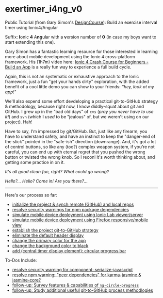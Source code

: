# exertimer_i4ng_v0

Public Tutorial (from Gary Simon's [DesignCourse](https://www.youtube.com/channel/UCVyRiMvfUNMA1UPlDPzG5Ow)): Build an exercise interval timer using Ionic4/Angular

Suffix: **I**onic **4** A**ng**ular with a  **v**ersion number of **0** (in case my boys want to start extending this one).


Gary Simon has a fantastic learning resource for those interested in learning more about mobile development using the Ionic 4 cross-platform framework. His (1h7m) video here: [Ionic 4 Crash Course for Beginners - Build an App](https://www.youtube.com/watch?v=qTdwUpQRptc) is a really fun way to experience a full build cycle.  

Again, this is not an systematic or exhaustive approach to the Ionic framework, just a fun "get your hands dirty" exploration, with the added benefit of a cool little demo you can  show to your friends: _"hey, look at my app!"_

We'll also expend some effort devdeloping a practical git-to-GitHub strategy & methodology, because right now, I know diddly-squat about git and GitHub.  I grew up in the "bad old days" of `cvs` (_pray you never have to use it!_) and `svn` (which I _used_ to be "jealous" of, but we weren't using on our project). Hah!

Have to say, I'm impressed by git/GitHub.  But, just like any firearm, you have to understand safety, and have an instinct to keep  the "danger-end of the stick" pointed in the "safe-ish" direction (downrange).  And, it's got a lot of control buttons, so like any (too?) complex weapon system, if you're not careful, you can end up with eternal regret that you pushed the wrong button or twisted the wrong knob.  So I reconl it's worth thinking about, and getting some practice in on it.

_It's all good clean fun, right?  What could go wrong?_

_Hello?...  Hello?  Come in!  Are you there?..._

---

Here's our process so far:

- [initialize the project & synch remote (GitHub) and local repos](https://github.com/dpcunningham/exertimer_i4ng_v0/issues/1)
- [resolve security warnings for npm package dependencies](https://github.com/dpcunningham/exertimer_i4ng_v0/issues/3)
- [simulate mobile device deployment using Ionic Lab viewer/server](https://github.com/dpcunningham/exertimer_i4ng_v0/issues/4)
- [simulate mobile device deployment using Firefox responsive/mobile view](https://github.com/dpcunningham/exertimer_i4ng_v0/issues/5)
- [establish the project git-to-GitHub strategy](https://github.com/dpcunningham/exertimer_i4ng_v0/issues/6)
- [eliminate the default header display](https://github.com/dpcunningham/exertimer_i4ng_v0/issues/7)
- [change the primary color for the app](https://github.com/dpcunningham/exertimer_i4ng_v0/issues/8)
- [change the background color to black](https://github.com/dpcunningham/exertimer_i4ng_v0/issues/9)
- [add (central timer display element): circular progress bar](https://github.com/dpcunningham/exertimer_i4ng_v0/issues/11)


To-Dos Include:
- [resolve security warning for component: serialize-javascript](https://github.com/dpcunningham/exertimer_i4ng_v0/issues/2)
- [resolve npm warning: "peer dependencies" for karma-jasmine & jasmine-core?](https://github.com/dpcunningham/exertimer_i4ng_v0/issues/12)
- [follow-up: Survey features & capabilities of `ng-circle-progress`](https://github.com/dpcunningham/exertimer_i4ng_v0/issues/13)
- [follow-up: Study additional useful git-to-GitHub process methodlogies](https://github.com/dpcunningham/exertimer_i4ng_v0/issues/10)






